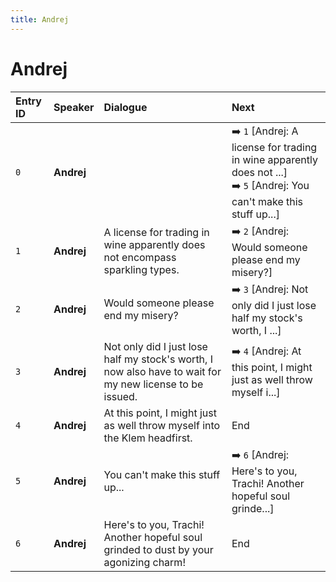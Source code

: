 ```yaml
---
title: Andrej
---
```


# Andrej


| Entry ID | Speaker | Dialogue | Next |
| :------- | :------ | :------- | :------------ |
| `0` | **Andrej** |  | ➡️ `1` \[Andrej: A license for trading in wine apparently does not \.\.\.\]<br>➡️ `5` \[Andrej: You can't make this stuff up\.\.\.\] |
| `1` | **Andrej** | A license for trading in wine apparently does not encompass sparkling types\. | ➡️ `2` \[Andrej: Would someone please end my misery?\] |
| `2` | **Andrej** | Would someone please end my misery? | ➡️ `3` \[Andrej: Not only did I just lose half my stock's worth, I \.\.\.\] |
| `3` | **Andrej** | Not only did I just lose half my stock's worth, I now also have to wait for my new license to be issued\. | ➡️ `4` \[Andrej: At this point, I might just as well throw myself i\.\.\.\] |
| `4` | **Andrej** | At this point, I might just as well throw myself into the Klem headfirst\. | End |
| `5` | **Andrej** | You can't make this stuff up\.\.\. | ➡️ `6` \[Andrej: Here's to you, Trachi\! Another hopeful soul grinde\.\.\.\] |
| `6` | **Andrej** | Here's to you, Trachi\! Another hopeful soul grinded to dust by your agonizing charm\! | End |
